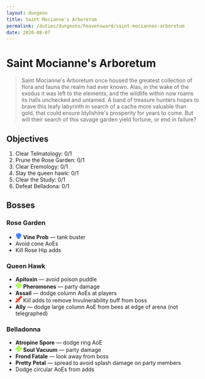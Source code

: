 ```yaml
---
layout: dungeon
title: Saint Mocianne's Arboretum
permalink: /duties/dungeons/heavensward/saint-mociannes-arboretum
date: 2020-08-07
---
```


# Saint Mocianne's Arboretum

> Saint Mocianne's Arboretum once housed the greatest collection of flora and fauna the realm had ever known. Alas, in the wake of the exodus it was left to the elements, and the wildlife within now roams its halls unchecked and untamed. A band of treasure hunters hopes to brave this leafy labyrinth in search of a cache more valuable than gold, that could ensure Idyllshire's prosperity for years to come. But will their search of this savage garden yield fortune, or end in failure?

## Objectives

1. Clear Telmatology: 0/1
2. Prune the Rose Garden: 0/1
3. Clear Eremology: 0/1
4. Slay the queen hawk: 0/1
5. Clear the Study: 0/1
6. Defeat Belladona: 0/1

## Bosses

### Rose Garden

- ![](/assets/icons/role-tank.png) **Vine Prob** — tank buster
- Avoid cone AoEs
- Kill Rose Hip adds

### Queen Hawk

- **Apitoxin** — avoid poison puddle
- ![](/assets/icons/role-healer.png) **Pheromones** — party damage
- **Assail** — dodge column AoEs at players
- ![](/assets/icons/role-dps.png) Kill adds to remove Invulnerability buff from boss
- **Ally** — dodge large column AoE from bees at edge of arena (not telegraphed)

### Belladonna

- **Atropine Spore** — dodge ring AoE
- ![](/assets/icons/role-healer.png) **Soul Vacuum** — party damage
- **Frond Fatale** — look away from boss
- **Pretty Petal** — spread to avoid splash damage on party members
- Dodge circular AoEs from adds
